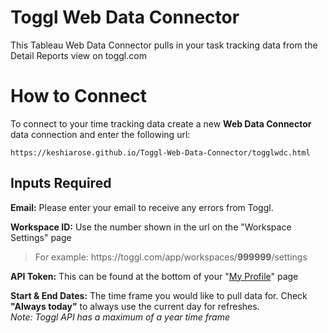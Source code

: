 # Toggl Web Data Connector
This Tableau Web Data Connector pulls in your task tracking data from the Detail Reports view on toggl.com

# How to Connect
To connect to your time tracking data create a new **Web Data Connector** data connection and enter the following url:

```
https://keshiarose.github.io/Toggl-Web-Data-Connector/togglwdc.html
```

## Inputs Required
**Email:** Please enter your email to receive any errors from Toggl.

**Workspace ID:** Use the number shown in the url on the "Workspace Settings" page

>For example: https:[]()//toggl.[]()com/app/workspaces/**999999**/settings

**API Token:** This can be found at the bottom of your "[My Profile](https://toggl.com/app/profile)" page

**Start & End Dates:** The time frame you would like to pull data for. Check **"Always today"** to always use the current day for refreshes.\
_Note: Toggl API has a maximum of a year time frame_

